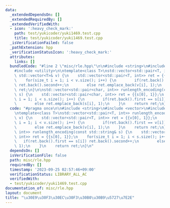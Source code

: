 ```yaml
---
data:
  _extendedDependsOn: []
  _extendedRequiredBy: []
  _extendedVerifiedWith:
  - icon: ':heavy_check_mark:'
    path: test/yukicoder/yuki1469.test.cpp
    title: test/yukicoder/yuki1469.test.cpp
  _isVerificationFailed: false
  _pathExtension: hpp
  _verificationStatusIcon: ':heavy_check_mark:'
  attributes:
    links: []
  bundledCode: "#line 2 \"misc/rle.hpp\"\n\n#include <string>\n#include <vector>\n\
    #include <utility>\n\ntemplate<class T>\nstd::vector<std::pair<T, int>> runlength_encoding(const\
    \ std::vector<T>& v) {\n    std::vector<std::pair<T, int>> ret = {{v[0], 1}};\n\
    \    for(size_t i = 1; i < v.size(); i++) {\n        if(ret.back().first == v[i])\
    \ ret.back().second++;\n        else ret.emplace_back(v[i], 1);\n    }\n    return\
    \ ret;\n}\n\nstd::vector<std::pair<char, int>> runlength_encoding(const std::string&\
    \ s) {\n    std::vector<std::pair<char, int>> ret = {{s[0], 1}};\n    for(size_t\
    \ i = 1; i < s.size(); i++) {\n        if(ret.back().first == s[i]) ret.back().second++;\n\
    \        else ret.emplace_back(s[i], 1);\n    }\n    return ret;\n}\n"
  code: "#pragma once\n\n#include <string>\n#include <vector>\n#include <utility>\n\
    \ntemplate<class T>\nstd::vector<std::pair<T, int>> runlength_encoding(const std::vector<T>&\
    \ v) {\n    std::vector<std::pair<T, int>> ret = {{v[0], 1}};\n    for(size_t\
    \ i = 1; i < v.size(); i++) {\n        if(ret.back().first == v[i]) ret.back().second++;\n\
    \        else ret.emplace_back(v[i], 1);\n    }\n    return ret;\n}\n\nstd::vector<std::pair<char,\
    \ int>> runlength_encoding(const std::string& s) {\n    std::vector<std::pair<char,\
    \ int>> ret = {{s[0], 1}};\n    for(size_t i = 1; i < s.size(); i++) {\n     \
    \   if(ret.back().first == s[i]) ret.back().second++;\n        else ret.emplace_back(s[i],\
    \ 1);\n    }\n    return ret;\n}\n"
  dependsOn: []
  isVerificationFile: false
  path: misc/rle.hpp
  requiredBy: []
  timestamp: '2023-09-25 02:57:46+09:00'
  verificationStatus: LIBRARY_ALL_AC
  verifiedWith:
  - test/yukicoder/yuki1469.test.cpp
documentation_of: misc/rle.hpp
layout: document
title: "\u30E9\u30F3\u30EC\u30F3\u30B0\u30B9\u5727\u7E2E"
---
```

